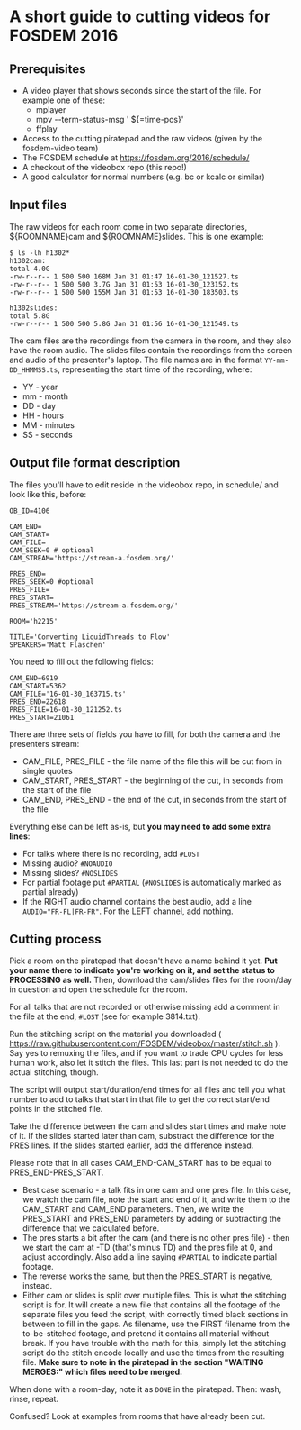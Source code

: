 A short guide to cutting videos for FOSDEM 2016
===============================================

Prerequisites
-------------

* A video player that shows seconds since the start of the file. For example one of these:
  * mplayer
  * mpv --term-status-msg '  ${=time-pos}'
  * ffplay
* Access to the cutting piratepad and the raw videos (given by the fosdem-video team)
* The FOSDEM schedule at https://fosdem.org/2016/schedule/
* A checkout of the videobox repo (this repo!)
* A good calculator for normal numbers (e.g. bc or kcalc or similar)


Input files
-----------

The raw videos for each room come in two separate directories, ${ROOMNAME}cam and ${ROOMNAME}slides. This is one example:

```
$ ls -lh h1302*
h1302cam:
total 4.0G
-rw-r--r-- 1 500 500 168M Jan 31 01:47 16-01-30_121527.ts
-rw-r--r-- 1 500 500 3.7G Jan 31 01:53 16-01-30_123152.ts
-rw-r--r-- 1 500 500 155M Jan 31 01:53 16-01-30_183503.ts

h1302slides:
total 5.8G
-rw-r--r-- 1 500 500 5.8G Jan 31 01:56 16-01-30_121549.ts
```

The cam files are the recordings from the camera in the room, and they also have the room audio. The slides files contain the recordings from the screen and audio of the presenter's laptop. The file names are in the format `YY-mm-DD_HHMMSS.ts`, representing the start time of the recording, where:
* YY - year
* mm - month
* DD - day
* HH - hours
* MM - minutes
* SS - seconds


Output file format description
------------------------------

The files you'll have to edit reside in the videobox repo, in schedule/ and look like this, before:

```
OB_ID=4106

CAM_END=
CAM_START=
CAM_FILE=
CAM_SEEK=0 # optional
CAM_STREAM='https://stream-a.fosdem.org/'

PRES_END=
PRES_SEEK=0 #optional
PRES_FILE=
PRES_START=
PRES_STREAM='https://stream-a.fosdem.org/'

ROOM='h2215'

TITLE='Converting LiquidThreads to Flow'
SPEAKERS='Matt Flaschen'
```

You need to fill out the following fields:

```
CAM_END=6919
CAM_START=5362
CAM_FILE='16-01-30_163715.ts'
PRES_END=22618
PRES_FILE=16-01-30_121252.ts
PRES_START=21061
```
There are three sets of fields you have to fill, for both the camera and the presenters stream:
* CAM_FILE, PRES_FILE - the file name of the file this will be cut from in single quotes
* CAM_START, PRES_START - the beginning of the cut, in seconds from the start of the file
* CAM_END, PRES_END - the end of the cut, in seconds from the start of the file

Everything else can be left as-is, but __you may need to add some extra lines__:
* For talks where there is no recording, add `#LOST`
* Missing audio? `#NOAUDIO`
* Missing slides? `#NOSLIDES`
* For partial footage put `#PARTIAL`  (`#NOSLIDES` is automatically marked as partial already)
* If the RIGHT audio channel contains the best audio, add a line `AUDIO="FR-FL|FR-FR"`. For the LEFT channel, add nothing.

Cutting process
---------------

Pick a room on the piratepad that doesn't have a name behind it yet. __Put your name there to indicate you're working on it, and set the status to PROCESSING as well.__
Then, download the cam/slides files for the room/day in question and open the schedule for the room.

For all talks that are not recorded or otherwise missing add a comment in the file at the end, `#LOST` (see for example 3814.txt).

Run the stitching script on the material you downloaded ( https://raw.githubusercontent.com/FOSDEM/videobox/master/stitch.sh ). Say yes to remuxing the files, and if you want to trade CPU cycles for less human work, also let it stitch the files. This last part is not needed to do the actual stitching, though.

The script will output start/duration/end times for all files and tell you what number to add to talks that start in that file to get the correct start/end points in the stitched file.

Take the difference between the cam and slides start times and make note of it. If the slides started later than cam, substract the difference for the PRES lines. If the slides started earlier, add the difference instead.

Please note that in all cases CAM_END-CAM_START has to be equal to PRES_END-PRES_START.

* Best case scenario - a talk fits in one cam and one pres file. In this case, we watch the cam file, note the start and end of it, and write them to the CAM_START and CAM_END parameters. Then, we write the PRES_START and PRES_END parameters by adding or subtracting the difference that we calculated before.
* The pres starts a bit after the cam (and there is no other pres file) - then we start the cam at -TD (that's minus TD) and the pres file at 0, and adjust accordingly. Also add a line saying `#PARTIAL` to indicate partial footage.
* The reverse works the same, but then the PRES_START is negative, instead.
* Either cam or slides is split over multiple files. This is what the stitching script is for. It will create a new file that contains all the footage of the separate files you feed the script, with correctly timed black sections in between to fill in the gaps. As filename, use the FIRST filename from the to-be-stitched footage, and pretend it contains all material without break. If you have trouble with the math for this, simply let the stitching script do the stitch encode locally and use the times from the resulting file. __Make sure to note in the piratepad in the section "WAITING MERGES:" which files need to be merged.__

When done with a room-day, note it as `DONE` in the piratepad. Then: wash, rinse, repeat.

Confused? Look at examples from rooms that have already been cut.
